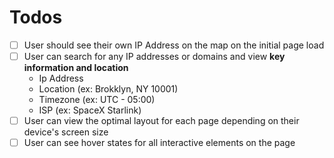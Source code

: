 # Todos

- [ ] User should see their own IP Address on the map on the initial page load
- [ ] User can search for any IP addresses or domains and view **key information and location**
  - Ip Address
  - Location (ex: Brokklyn, NY 10001)
  - Timezone (ex: UTC - 05:00)
  - ISP (ex: SpaceX Starlink)
- [ ] User can view the optimal layout for each page depending on their device's screen size
- [ ] User can see hover states for all interactive elements on the page
